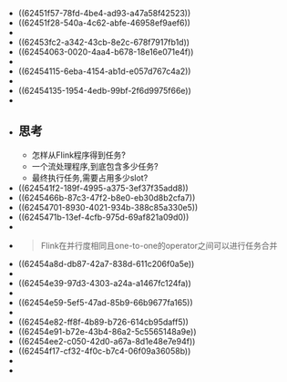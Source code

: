 - ((62451f57-78fd-4be4-ad93-a47a58f42523))
- ((62451f28-540a-4c62-abfe-46958ef9aef6))
-
- ((62453fc2-a342-43cb-8e2c-678f7917fb1d))
- ((62454063-0020-4aa4-b678-18e16e071e4f))
-
- ((62454115-6eba-4154-ab1d-e057d767c4a2))
-
- ((62454135-1954-4edb-99bf-2f6d9975f66e))
-
- ## 思考
	- 怎样从Flink程序得到任务?
	- 一个流处理程序,到底包含多少任务?
	- 最终执行任务,需要占用多少slot?
- ((624541f2-189f-4995-a375-3ef37f35add8))
- ((6245466b-87c3-47f2-b8e0-eb30d8b2cfa7))
- ((62454701-8930-4021-934b-388c85a330e5))
- ((6245471b-13ef-4cfb-975d-69af821a09d0))
-
- > Flink在并行度相同且one-to-one的operator之间可以进行任务合并
- ((62454a8d-db87-42a7-838d-611c206f0a5e))
-
- ((62454e39-97d3-4303-a24a-a1467fc124fa))
-
- ((62454e59-5ef5-47ad-85b9-66b9677fa165))
-
- ((62454e82-ff8f-4b89-b726-614cb95daff5))
- ((62454e91-b72e-43b4-86a2-5c5565148a9e))
- ((62454ee2-c050-42d0-a67a-8d1e48e7e94f))
- ((62454f17-cf32-4f0c-b7c4-06f09a36058b))
-
-